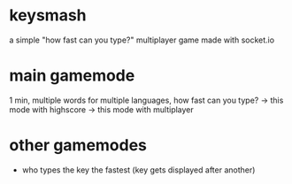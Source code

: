 # keysmash
a simple "how fast can you type?" multiplayer game made with socket.io

# main gamemode
1 min, multiple words for multiple languages, how fast can you type?
-> this mode with highscore
-> this mode with multiplayer

# other gamemodes
- who types the key the fastest (key gets displayed after another)
